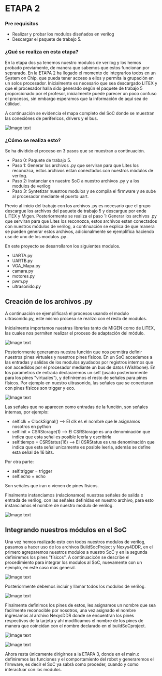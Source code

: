 # ETAPA 2


### Pre requisitos 
- Realizar y probar los modulos diseñados en verilog
- Descargar el paquete de trabajo 5. 

### ¿Qué se realiza en esta etapa? 

En la etapa dos ya tenemos nuestro modulos de verilog y los hemos probado previamente, de manera que sabemos que estos funcionan por seprarado. En la ETAPA 2 ha llegado el momento de integrarlos todos en un System on Chip, que pueda tener acceso a ellos y permita la grupación en un solos procesador. Inicialmente es necesario que sea descargado LITEX y que el procesador halla sido generado según el paquete de trabajo 5 proporcionado por el profesor, inicialmente puede parecer un poco confuso el procesos, sin embargo esperamos que la información de aquí sea de útilidad. 

A continuación se evidencia el mapa completo del SoC donde se muestran las conexiónes de perifericos, drivers y el bus. 

![Image text](https://github.com/unal-edigital2/w07_entrega-_final-grupo15/blob/main/firmware/figuras/SOC-Map.jpg)


### ¿Cómo se realiza esto? 

Se ha dividido el proceso en 3 pasos que se muestran a continuación.

- Paso 0: Paquete de trabajo 5.
- Paso 1: Generar los archivos .py que serviran para que Lites los reconozca, estos archivos estan conectados con nuestros módulos de verilog. 
- Paso 2: Instanciar en nuestro SoC a nuestro archivos .py y a los modulos de verilog
- Paso 3: Syntetizar nuestros modulos y se compila el firmware y se sube al procesador mediante el puerto uart. 

Previo al inicio del trabajo con los archivos .py es necesario que el grupo descargue los archivos del paquete de trabajo 5 y descargue por ende LITEX y Migen. Posteriormente se realiza el paso 1: Generar los archivos .py que serviran para que Lites los reconozca, estos archivos estan conectados con nuestros módulos de verilog, a continuación se explica de que manera se pueden generar estos archivos, adicionalmente se ejemplifica haciendo uso de uno de los modulos .py .

En este proyecto se desarrollaron los siguientes modulos. 
- UARTA.py
- UARTB.py
- VGA_Mapa.py
- camara.py
- motores.py
- pwm.py
- ultrasonido.py


## Creación de los archivos .py

A continuación se ejemplificará el procesos usando el modulo ultrasonido.py, este mismo proceso se realizo con el resto de modulos. 

Inicialmente importamos nuestras librerías tanto de MIGEN como de LITEX, las cuales nos permiten realizar el proceso de adaptación del módulo. 

![Image text](https://github.com/unal-edigital2/Grupo-5-proyecto/blob/Master/module/Imag%C3%A9nes/import.PNG)

Posteriormente generamos nuestra función que nos permitira definir nuestros pines virtuales y nuestros pines físicos. En un SoC accedemos a las entradas y salidas de los modulos ayudados por registros internos que son accedidos por el procesador mediante un bus de datos (Wishbone). En los parametros de entrada declararemos un self (usado posteriormente para los pines "virtuales"), y definiremos el resto de señales para pines físicos. Por ejemplo en nuestro ultrasonido, las señales que se conectaran con pines físicos son trigger y eco. 

![Image text](https://github.com/unal-edigital2/Grupo-5-proyecto/blob/Master/module/Imag%C3%A9nes/Funci%C3%B3n.PNG)

Las señales que no aparecen como entradas de la función, son señales internas, por ejemplo:

- self.clk = ClockSignal()   --> El clk es el nombre que le asignamos nosotros en python
- self.init = CSRStorage(1)  --> El CSRStorage es una denominación que indica que esta señal es posible leerla y escribirla
- self.tiempo = CSRStatus(16) --> El CSRStatus es una denominación que indica que esta señal unicamente es posible leerla, además se define esta señal de 16 bits. 

Por otra parte:

- self.trigger = trigger
- self.echo = echo

Son señales que iran o vienen de pines físicos.

Finalmente instanciamos (relacionamos) nuestras señales de salida o entrada de verilog, con las señales definidas en nuestro archivo, para esto instanciamos el nombre de nuestro modulo de verilog.  

![Image text](https://github.com/unal-edigital2/Grupo-5-proyecto/blob/Master/module/Imag%C3%A9nes/Funci%C3%B3nf.PNG)

## Integrando nuestros módulos en el SoC

Una vez hemos realizado esto con todos nuestros modulos de verilog, pasamos a hacer uso de los archivos BuildSocProject y Nexys4DDR, en el primero agreparemos nuestros modulos a nuestro SoC y en la segunda definiremos los pines "físicos". A continuacicón se describe el procedimiento para integrar los modulos al SoC, nuevamente con un ejemplo, en este caso más general. 

![Image text](https://github.com/unal-edigital2/Grupo-5-proyecto/blob/Master/module/Imag%C3%A9nes/import1.PNG)

Posteriormente debemos incluir y llamar todos los modulos de verilog. 

![Image text](https://github.com/unal-edigital2/Grupo-5-proyecto/blob/Master/module/Imag%C3%A9nes/Funci%C3%B3n1.PNG)


Finalmente definimos los pines de estos, les asignamos un nombre que sea facilmente reconocible por nosotros, una vez asignado el nombre ingresamos al archivo NexysDDR donde se encuentran los pines respectivos de la tarjeta y ahí modificamos el nombre de los pines de manera que coincidan con el nombre declarado en el buildSoCproject. 

![Image text](https://github.com/unal-edigital2/Grupo-5-proyecto/blob/Master/module/Imag%C3%A9nes/Funci%C3%B3nf2.PNG)

![Image text](https://github.com/unal-edigital2/Grupo-5-proyecto/blob/Master/module/Imag%C3%A9nes/pines.PNG)

Ahora resta únicamente dirigirnos a la ETAPA 3, donde en el main.c definiremos las funciones y el comportamiento del robot y generaremos el firmware, es decir el SoC ya sabrá como proceder, cuando y como interactuar con los modulos. 
